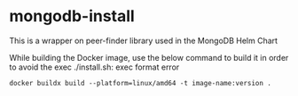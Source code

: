 # mongodb-install
This is a wrapper on peer-finder library used in the MongoDB Helm Chart

While building the Docker image, use the below command to build it in order to avoid the 
exec ./install.sh: exec format error

`docker buildx build --platform=linux/amd64 -t image-name:version .`
